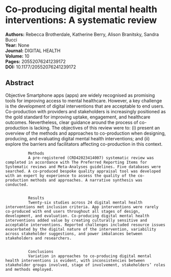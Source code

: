 # Co-producing digital mental health interventions: A systematic review

**Authors:** Rebecca Brotherdale, Katherine Berry, Alison Branitsky, Sandra Bucci  
**Year:** None  
**Journal:** DIGITAL HEALTH  
**Volume:** 10  
**Pages:** 20552076241239172  
**DOI:** 10.1177/20552076241239172  

## Abstract
Objective
              Smartphone apps (apps) are widely recognised as promising tools for improving access to mental healthcare. However, a key challenge is the development of digital interventions that are acceptable to end users. Co-production with providers and stakeholders is increasingly positioned as the gold standard for improving uptake, engagement, and healthcare outcomes. Nevertheless, clear guidance around the process of co-production is lacking. The objectives of this review were to: (i) present an overview of the methods and approaches to co-production when designing, producing, and evaluating digital mental health interventions; and (ii) explore the barriers and facilitators affecting co-production in this context.
            
            
              Methods
              A pre-registered (CRD42023414007) systematic review was completed in accordance with The Preferred Reporting Items for Systematic reviews and Meta-Analyses guidelines. Five databases were searched. A co-produced bespoke quality appraisal tool was developed with an expert by experience to assess the quality of the co-production methods and approaches. A narrative synthesis was conducted.
            
            
              Results
              Twenty-six studies across 24 digital mental health interventions met inclusion criteria. App interventions were rarely co-produced with end users throughout all stages of design, development, and evaluation. Co-producing digital mental health interventions added value by creating culturally sensitive and acceptable interventions. Reported challenges included resource issues exacerbated by the digital nature of the intervention, variability across stakeholder suggestions, and power imbalances between stakeholders and researchers.
            
            
              Conclusions
              Variation in approaches to co-producing digital mental health interventions is evident, with inconsistencies between stakeholder groups involved, stage of involvement, stakeholders’ roles and methods employed.

